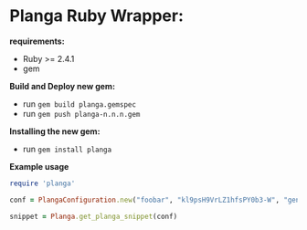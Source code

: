 Planga Ruby Wrapper:
====================

**requirements:**

* Ruby >= 2.4.1
* gem

**Build and Deploy new gem:**

* run `gem build planga.gemspec`
* run `gem push planga-n.n.n.gem`

**Installing the new gem:**

* run `gem install planga`

**Example usage**

```ruby
require 'planga'

conf = PlangaConfiguration.new("foobar", "kl9psH9VrLZ1hfsPY0b3-W", "general", "1234", "Bob", "my_container_div")

snippet = Planga.get_planga_snippet(conf)
```